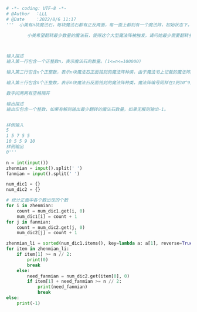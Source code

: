 
<BlogInfo id="1050" title="146.小美的魔法石共鸣" author="白日梦想猿" pv=0 read_times=0 pre_cost_time=0分58秒 category="leetcode" tag_list="['leetcode']" create_time="2022.08.06 11:17:37" update_time="2022.08.06 11:24:50" />

```python
# -*- coding: UTF-8 -*-                            
# @Author  ：LLL                         
# @Date    ：2022/8/6 11:17  
'''  小美有n块魔法石，每块魔法石都有正反两面，每一面上都刻有一个魔法阵，初始状态下，n块魔法石都是正面向上。这n块魔法石的能量刚好可以构建一个大型魔法阵，但是需要至少一半的魔法石向上的一面铭刻的阵法相同才能触发大型魔法阵的效果。

        小美希望翻转最少数量的魔法石，使得这个大型魔法阵被触发，请问她最少需要翻转多少块魔法石。



输入描述
输入第一行包含一个正整数n，表示魔法石的数量。(1<=n<=100000)

输入第二行包含n个正整数，表示n块魔法石正面铭刻的魔法阵种类，由于魔法书上记载的魔法阵数量太多，所以魔法阵编号可能是从1到10^9中的任何一个正整数。

输入第三行包含n个正整数，表示n块魔法石反面铭刻的魔法阵种类，魔法阵编号同样在1到10^9之间。

数字间两两有空格隔开

输出描述
输出仅包含一个整数，如果有解则输出最少翻转的魔法石数量，如果无解则输出-1。


样例输入
5
1 5 7 5 5
10 5 5 9 10
样例输出
0'''

n = int(input())
zhenmian = input().split(' ')
fanmian = input().split(' ')

num_dic1 = {}
num_dic2 = {}

# 统计正面中各个数出现的个数
for i in zhenmian:
    count = num_dic1.get(i, 0)
    num_dic1[i] = count + 1
for j in fanmian:
    count = num_dic2.get(j, 0)
    num_dic2[j] = count + 1

zhenmian_li = sorted(num_dic1.items(), key=lambda a: a[1], reverse=True)
for item in zhenmian_li:
    if item[1] >= n // 2:
        print(0)
        break
    else:
        need_fanmian = num_dic2.get(item[0], 0)
        if item[1] + need_fanmian >= n // 2:
            print(need_fanmian)
            break
else:
    print(-1)

```
